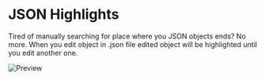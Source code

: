 # JSON Highlights

Tired of manually searching for place where you JSON objects ends? No more. When you edit object in .json file edited object will be highlighted until you edit another one.

![Preview](https://i.giphy.com/media/v1.Y2lkPTc5MGI3NjExdjBhanoxMXVlcGd0eWc4NGJhY3hpMGEwOTBtbHltMzBrcHUyMnpsZyZlcD12MV9pbnRlcm5hbF9naWZfYnlfaWQmY3Q9Zw/sn1GmVCc8zlzYduP4G/giphy.gif)